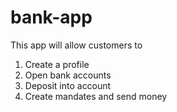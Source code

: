 # bank-app

This app will allow customers to 

1. Create a profile 
2. Open bank accounts
3. Deposit into account
4. Create mandates and send money
